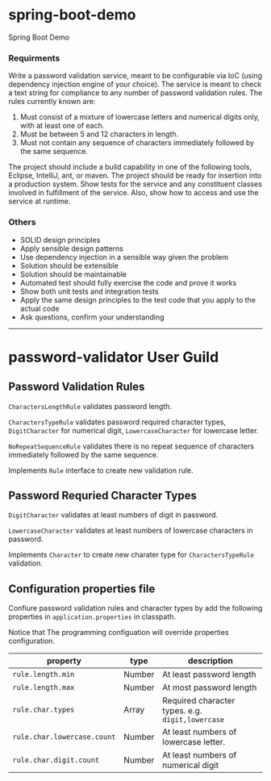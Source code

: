 # spring-boot-demo
Spring Boot Demo

### Requirments

Write a password validation service, meant to be configurable via IoC (using dependency
injection engine of your choice). The service is meant to check a text string for compliance
to any number of password validation rules. The rules currently known are:

1. Must consist of a mixture of lowercase letters and numerical digits only, with at least one
of each.
2. Must be between 5 and 12 characters in length.
3. Must not contain any sequence of characters immediately followed by the same sequence.


The project should include a build capability in one of the following
tools, Eclipse, IntelliJ, ant, or maven. The project should be ready for insertion into a
production system. Show tests for the service and any constituent classes involved in
fulfillment of the service. Also, show how to access and use the service at runtime.

### Others

* SOLID design principles
* Apply sensible design patterns
* Use dependency injection in a sensible way given the problem
* Solution should be extensible
* Solution should be maintainable
* Automated test should fully exercise the code and prove it works
* Show both unit tests and integration tests
* Apply the same design principles to the test code that you apply to the actual code
* Ask questions, confirm your understanding

------

# password-validator User Guild

## Password Validation Rules

`CharactersLengthRule` validates password length.

`CharactersTypeRule` validates password required character types, `DigitCharacter` for numerical digit, `LowercaseCharacter` for lowercase letter.

`NoRepeatSequenceRule` validates there is no repeat sequence of characters immediately followed by the same sequence.

Implements `Rule` interface to create new validation rule.

## Password Requried Character Types

`DigitCharacter` validates at least numbers of digit in password.

`LowercaseCharacter` validates at least numbers of lowercase characters in password.

Implements `Character` to create new charater type for `CharactersTypeRule` validation.

## Configuration properties file

Confiure password validation rules and character types by add the following properties in `application.properties` in classpath. 

Notice that The programming configuation will override properties configuration.

|property|type|description|
|-|-|-|
|`rule.length.min`|Number|At least password length|
|`rule.length.max`|Number|At most password length|
|`rule.char.types`|Array|Required character types. e.g. `digit,lowercase`|
|`rule.char.lowercase.count`|Number|At least numbers of lowercase letter. 
|`rule.char.digit.count`|Number|At least numbers of numerical digit|